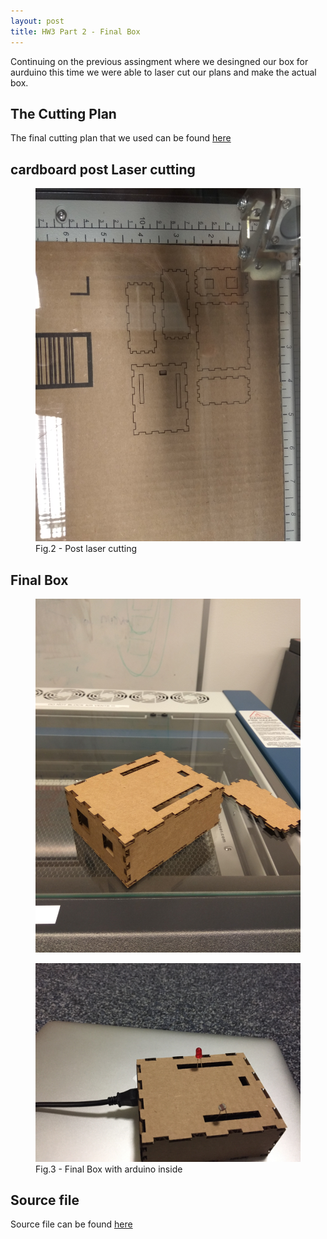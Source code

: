 ```yaml
---
layout: post
title: HW3 Part 2 - Final Box
---
```



Continuing on the previous assingment where we desingned our box for aurduino this time we were able to laser cut our plans and make the actual box.

 <h2> The Cutting Plan </h2>

The final cutting plan that we used can be found <a href="https://github.com/gbangera/CSE-592/blob/master/Assignment%203%20-%20Part%202:%202D%20fabrication/box_design.svg">here</a>

 <h2>  cardboard post Laser cutting </h2>
<figure>
	<img src="/public/images/post_laser_cut.jpg">
	<figcaption>Fig.2 - Post laser cutting</figcaption>
</figure> 


 <h2> Final Box </h2>

<figure>
	<img src="/public/images/box1.jpg">
</figure> 



<figure>
	<img src="/public/images/box3.jpg">
	<figcaption>Fig.3 - Final Box with arduino inside</figcaption>
</figure>


<h2> Source file </h2> 
Source file can be found <a href="https://github.com/gbangera/CSE-592/tree/master/Assignment%203%20-%20Part%201:%202D%20Design">here </a>
